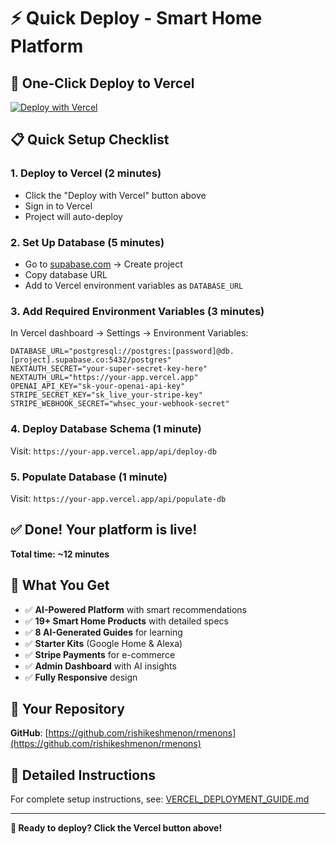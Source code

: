 # ⚡ Quick Deploy - Smart Home Platform

## 🚀 One-Click Deploy to Vercel

[![Deploy with Vercel](https://vercel.com/button)](https://vercel.com/new/clone?repository-url=https://github.com/rishikeshmenon/rmenons)

## 📋 Quick Setup Checklist

### 1. Deploy to Vercel (2 minutes)
- Click the "Deploy with Vercel" button above
- Sign in to Vercel
- Project will auto-deploy

### 2. Set Up Database (5 minutes)
- Go to [supabase.com](https://supabase.com) → Create project
- Copy database URL
- Add to Vercel environment variables as `DATABASE_URL`

### 3. Add Required Environment Variables (3 minutes)
In Vercel dashboard → Settings → Environment Variables:

```env
DATABASE_URL="postgresql://postgres:[password]@db.[project].supabase.co:5432/postgres"
NEXTAUTH_SECRET="your-super-secret-key-here"
NEXTAUTH_URL="https://your-app.vercel.app"
OPENAI_API_KEY="sk-your-openai-api-key"
STRIPE_SECRET_KEY="sk_live_your-stripe-key"
STRIPE_WEBHOOK_SECRET="whsec_your-webhook-secret"
```

### 4. Deploy Database Schema (1 minute)
Visit: `https://your-app.vercel.app/api/deploy-db`

### 5. Populate Database (1 minute)
Visit: `https://your-app.vercel.app/api/populate-db`

## ✅ Done! Your platform is live!

**Total time: ~12 minutes**

## 🎯 What You Get

- ✅ **AI-Powered Platform** with smart recommendations
- ✅ **19+ Smart Home Products** with detailed specs
- ✅ **8 AI-Generated Guides** for learning
- ✅ **Starter Kits** (Google Home & Alexa)
- ✅ **Stripe Payments** for e-commerce
- ✅ **Admin Dashboard** with AI insights
- ✅ **Fully Responsive** design

## 🔗 Your Repository

**GitHub**: [https://github.com/rishikeshmenon/rmenons](https://github.com/rishikeshmenon/rmenons)

## 📖 Detailed Instructions

For complete setup instructions, see: [VERCEL_DEPLOYMENT_GUIDE.md](./VERCEL_DEPLOYMENT_GUIDE.md)

---

**🎉 Ready to deploy? Click the Vercel button above!**
